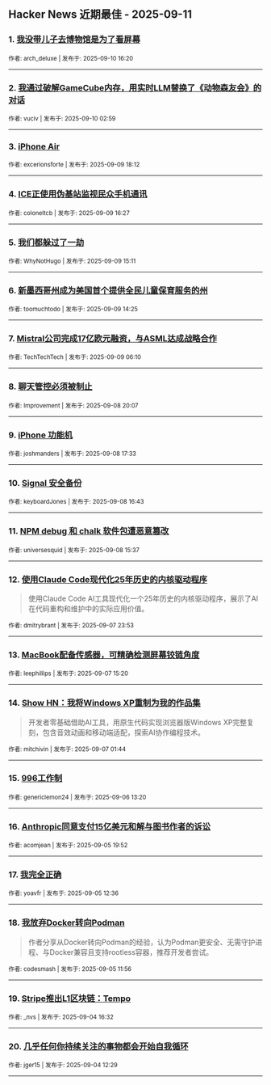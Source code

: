 ## Hacker News 近期最佳 - 2025-09-11


### 1. [我没带儿子去博物馆是为了看屏幕](https://news.ycombinator.com/item?id=45199931)

<sub>作者: arch_deluxe | 发布于: 2025-09-10 16:20</sub>

---

### 2. [我通过破解GameCube内存，用实时LLM替换了《动物森友会》的对话](https://news.ycombinator.com/item?id=45192655)

<sub>作者: vuciv | 发布于: 2025-09-10 02:59</sub>

---

### 3. [iPhone Air](https://news.ycombinator.com/item?id=45186015)

<sub>作者: excerionsforte | 发布于: 2025-09-09 18:12</sub>

---

### 4. [ICE正使用伪基站监视民众手机通讯](https://news.ycombinator.com/item?id=45184368)

<sub>作者: coloneltcb | 发布于: 2025-09-09 16:27</sub>

---

### 5. [我们都躲过了一劫](https://news.ycombinator.com/item?id=45183029)

<sub>作者: WhyNotHugo | 发布于: 2025-09-09 15:11</sub>

---

### 6. [新墨西哥州成为美国首个提供全民儿童保育服务的州](https://news.ycombinator.com/item?id=45182372)

<sub>作者: toomuchtodo | 发布于: 2025-09-09 14:25</sub>

---

### 7. [Mistral公司完成17亿欧元融资，与ASML达成战略合作](https://news.ycombinator.com/item?id=45178041)

<sub>作者: TechTechTech | 发布于: 2025-09-09 06:10</sub>

---

### 8. [聊天管控必须被制止](https://news.ycombinator.com/item?id=45173277)

<sub>作者: Improvement | 发布于: 2025-09-08 20:07</sub>

---

### 9. [iPhone 功能机](https://news.ycombinator.com/item?id=45171200)

<sub>作者: joshmanders | 发布于: 2025-09-08 17:33</sub>

---

### 10. [Signal 安全备份](https://news.ycombinator.com/item?id=45170515)

<sub>作者: keyboardJones | 发布于: 2025-09-08 16:43</sub>

---

### 11. [NPM debug 和 chalk 软件包遭恶意篡改](https://news.ycombinator.com/item?id=45169657)

<sub>作者: universesquid | 发布于: 2025-09-08 15:37</sub>

---

### 12. [使用Claude Code现代化25年历史的内核驱动程序](https://news.ycombinator.com/item?id=45163362)
> 使用Claude Code AI工具现代化一个25年历史的内核驱动程序，展示了AI在代码重构和维护中的实际应用价值。

<sub>作者: dmitrybrant | 发布于: 2025-09-07 23:53</sub>

---

### 13. [MacBook配备传感器，可精确检测屏幕铰链角度](https://news.ycombinator.com/item?id=45158968)

<sub>作者: leephillips | 发布于: 2025-09-07 15:20</sub>

---

### 14. [Show HN：我将Windows XP重制为我的作品集](https://news.ycombinator.com/item?id=45154609)
> 开发者零基础借助AI工具，用原生代码实现浏览器版Windows XP完整复刻，包含音效动画和移动端适配，探索AI协作编程技术。

<sub>作者: mitchivin | 发布于: 2025-09-07 01:44</sub>

---

### 15. [996工作制](https://news.ycombinator.com/item?id=45149049)

<sub>作者: genericlemon24 | 发布于: 2025-09-06 13:20</sub>

---

### 16. [Anthropic同意支付15亿美元和解与图书作者的诉讼](https://news.ycombinator.com/item?id=45142885)

<sub>作者: acomjean | 发布于: 2025-09-05 19:52</sub>

---

### 17. [我完全正确](https://news.ycombinator.com/item?id=45137802)

<sub>作者: yoavfr | 发布于: 2025-09-05 12:36</sub>

---

### 18. [我放弃Docker转向Podman](https://news.ycombinator.com/item?id=45137525)
> 作者分享从Docker转向Podman的经验，认为Podman更安全、无需守护进程、与Docker兼容且支持rootless容器，推荐开发者尝试。

<sub>作者: codesmash | 发布于: 2025-09-05 11:56</sub>

---

### 19. [Stripe推出L1区块链：Tempo](https://news.ycombinator.com/item?id=45129085)

<sub>作者: _nvs | 发布于: 2025-09-04 16:32</sub>

---

### 20. [几乎任何你持续关注的事物都会开始自我循环](https://news.ycombinator.com/item?id=45126503)

<sub>作者: jger15 | 发布于: 2025-09-04 12:29</sub>

---
